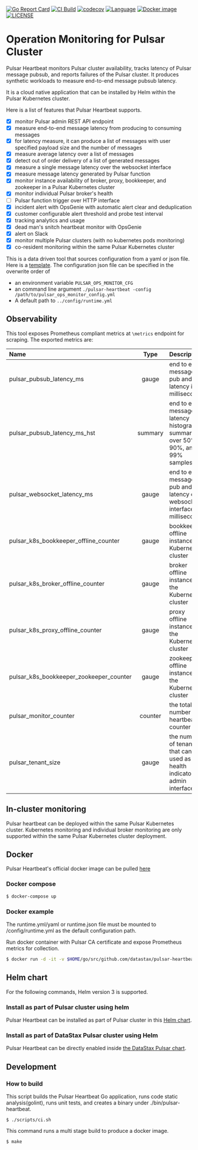 [![Go Report Card](https://goreportcard.com/badge/github.com/datastax/pulsar-heartbeat)](https://goreportcard.com/report/github.com/datastax/pulsar-heartbeat)
[![CI Build](https://github.com/datastax/pulsar-heartbeat/workflows/ci/badge.svg
)](https://github.com/datastax/pulsar-heartbeat/actions)
[![codecov](https://codecov.io/gh/datastax/pulsar-heartbeat/branch/master/graph/badge.svg)](https://codecov.io/gh/datastax/pulsar-heartbeat)
[![Language](https://img.shields.io/badge/Language-Go-blue.svg)](https://golang.org/)
[![Docker image](https://img.shields.io/docker/image-size/datastax/pulsar-heartbeat)](https://hub.docker.com/r/datastax/pulsar-heartbeat/)
[![LICENSE](https://img.shields.io/hexpm/l/pulsar.svg)](https://github.com/datastax/pulsar-heartbeat/blob/master/LICENSE)

# Operation Monitoring for Pulsar Cluster
Pulsar Heartbeat monitors Pulsar cluster availability, tracks latency of Pulsar message pubsub, and reports failures of the Pulsar cluster. It produces synthetic workloads to measure end-to-end message pubsub latency.

It is a cloud native application that can be installed by Helm within the Pulsar Kubernetes cluster.

Here is a list of features that Pulsar Heartbeat supports.
- [x] monitor Pulsar admin REST API endpoint
- [x] measure end-to-end message latency from producing to consuming messages
- [x] for latency measure, it can produce a list of messages with user specified payload size and the number of messages
- [x] measure average latency over a list of messages
- [x] detect out of order delivery of a list of generated messages
- [x] measure a single message latency over the websocket interface
- [x] measure message latency generated by Pulsar function
- [x] monitor instance availability of broker, proxy, bookkeeper, and zookeeper in a Pulsar Kubernetes cluster
- [x] monitor individual Pulsar broker's health
- [ ] Pulsar function trigger over HTTP interface
- [x] incident alert with OpsGenie with automatic alert clear and deduplication
- [x] customer configurable alert threshold and probe test interval
- [x] tracking analytics and usage
- [x] dead man's snitch heartbeat monitor with OpsGenie
- [x] alert on Slack
- [x] monitor multiple Pulsar clusters (with no kubernetes pods monitoring)
- [x] co-resident monitoring within the same Pulsar Kubernetes cluster

This is a data driven tool that sources configuration from a yaml or json file. Here is a [template](config/runtime_template.yml).
The configuration json file can be specified in the overwrite order of
- an environment variable `PULSAR_OPS_MONITOR_CFG`
- an command line argument `./pulsar-heartbeat -config /path/to/pulsar_ops_monitor_config.yml`
- A default path to `../config/runtime.yml`

## Observability
This tool exposes Prometheus compliant metrics at `\metrics` endpoint for scraping. The exported metrics are:

| Name | Type | Description |
|:------|:------:|:------------|
| pulsar_pubsub_latency_ms | gauge | end to end message pub and sub latency in milliseconds |
| pulsar_pubsub_latency_ms_hst | summary | end to end message latency histogram summary over 50%, 90%, and 99% samples |
| pulsar_websocket_latency_ms | gauge | end to end message pub and sub latency over websocket interface in milliseconds |
| pulsar_k8s_bookkeeper_offline_counter | gauge | bookkeeper offline instances in Kubernetes cluster |
| pulsar_k8s_broker_offline_counter | gauge | broker offline instances in the Kubernetes cluster |
| pulsar_k8s_proxy_offline_counter | gauge | proxy offline instances in the Kubernetes cluster |
| pulsar_k8s_bookkeeper_zookeeper_counter | gauge | zookeeper offline instances in the Kubernetes cluster |
| pulsar_monitor_counter | counter | the total number of heartbeats counter |
| pulsar_tenant_size | gauge | the number of tenants that can be used as a health indicator of admin interface |

## In-cluster monitoring
Pulsar heartbeat can be deployed within the same Pulsar Kubernetes cluster. Kubernetes monitoring and individual broker monitoring are only supported within the same Pulsar Kubernetes cluster deployment.


## Docker
Pulsar Heartbeat's official docker image can be pulled [here](https://hub.docker.com/repository/docker/datastax/pulsar-heartbeat)

### Docker compose
``` bash
$ docker-compose up
```

### Docker example
The runtime.yml/yaml or runtime.json file must be mounted to /config/runtime.yml as the default configuration path.

Run docker container with Pulsar CA certificate and expose Prometheus metrics for collection.

``` bash
$ docker run -d -it -v $HOME/go/src/github.com/datastax/pulsar-heartbeat/config/runtime.yml:/config/runtime.yml -v /etc/pki/ca-trust/extracted/pem/tls-ca-bundle.pem:/etc/ssl/certs/ca-bundle.crt -p 8080:8080 --name=pulsar-heartbeat datastax/pulsar-heartbeat:latest
```

## Helm chart

For the following commands, Helm version 3 is supported.

### Install as part of Pulsar cluster using helm
Pulsar Heartbeat can be installed as part of Pulsar cluster in this [Helm chart](https://github.com/datastax/pulsar-helm-chart/blob/master/helm-chart-sources/pulsar/values.yaml#L273). 

### Install as part of DataStax Pulsar cluster using Helm

Pulsar Heartbeat can be directly enabled inside [the DataStax Pulsar chart](https://github.com/datastax/pulsar-helm-chart/blob/master/helm-chart-sources/pulsar/values.yaml#L1571).


## Development

### How to build
This script builds the Pulsar Heartbeat Go application, runs code static analysis(golint), runs unit tests, and creates a binary under ./bin/pulsar-heartbeat.
```
$ ./scripts/ci.sh
```

This command runs a multi stage build to produce a docker image.
```
$ make
```

